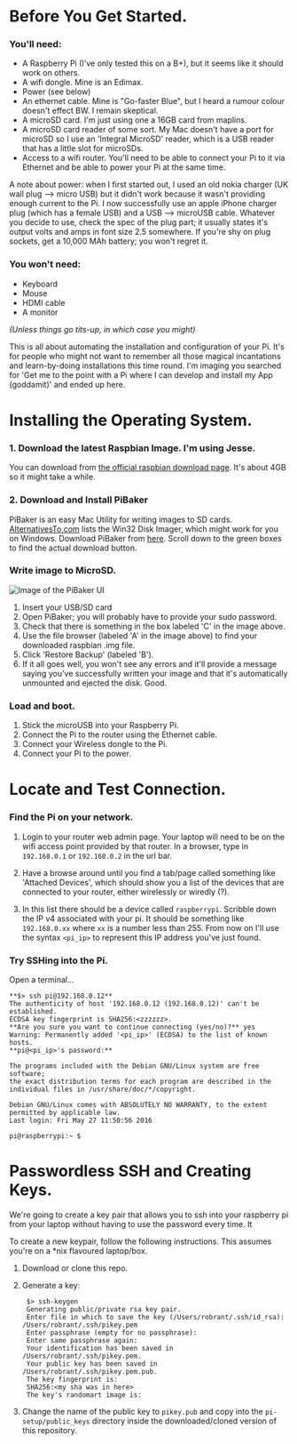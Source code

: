 # Before You Get Started.

### You'll need:

* A Raspberry Pi (I've only tested this on a B+), but it seems like it should work on others.
* A wifi dongle. Mine is an Edimax.
* Power (see below)
* An ethernet cable. Mine is "Go-faster Blue", but I heard a rumour colour doesn't effect BW. I remain skeptical.
* A microSD card. I'm just using one a 16GB card from maplins.
* A microSD card reader of some sort. My Mac doesn't have a port for microSD so I use an 'Integral MicroSD' reader, which is a USB reader that has a little slot for microSDs.
* Access to a wifi router. You'll need to be able to connect your Pi to it via Ethernet and be able to power your Pi at the same time.

A note about power: when I first started out, I used an old nokia charger (UK wall plug --> micro USB) but it didn't work because it wasn't providing enough current to the Pi. I now successfully use an apple iPhone charger plug (which has a female USB) and a USB --> microUSB cable. Whatever you decide to use, check the spec of the plug part; it usually states it's output volts and amps in font size 2.5 somewhere. If you're shy on plug sockets, get a 10,000 MAh battery; you won't regret it.

### You won't need:

* Keyboard
* Mouse
* HDMI cable
* A monitor

*(Unless things go tits-up, in which case you might)*

This is all about automating the installation and configuration of your Pi. It's for people who might not want to remember all those magical incantations and learn-by-doing installations this time round. I'm imaging you searched for 'Get me to the point with a Pi where I can develop and install my App (goddamit)' and ended up here.

# Installing the Operating System.

### 1. Download the latest Raspbian Image. I'm using Jesse.

You can download from [the official raspbian download page](https://www.raspberrypi.org/downloads/raspbian/). It's about 4GB so it might take a while.

### 2. Download and Install PiBaker
PiBaker is an easy Mac Utility for writing images to SD cards. [AlternativesTo.com](http://alternativeto.net/software/applepi-baker/about/) lists the Win32 Disk Imager, which might work for you on Windows. Download PiBaker from [here](http://www.tweaking4all.com/software/macosx-software/macosx-apple-pi-baker/). Scroll down to the green boxes to find the actual download button.

### Write image to MicroSD.

![Image of the PiBaker UI](/images/piBakerWrite.png)

1. Insert your USB/SD card
2. Open PiBaker; you will probably have to provide your sudo password.
3. Check that there is something in the box labeled 'C' in the image above.
4. Use the file browser (labeled 'A' in the image above) to find your downloaded raspbian .img file.
5. Click 'Restore Backup' (labeled 'B').
6. If it all goes well, you won't see any errors and it'll provide a message saying you've successfully written your image and that it's automatically unmounted and ejected the disk. Good.

### Load and boot.

1. Stick the microUSB into your Raspberry Pi.
2. Connect the Pi to the router using the Ethernet cable.
3. Connect your Wireless dongle to the Pi.
4. Connect your Pi to the power.

# Locate and Test Connection.

### Find the Pi on your network.

1. Login to your router web admin page. Your laptop will need to be on the wifi access point provided by that router. In a browser, type in `192.168.0.1` or `192.168.0.2` in the url bar.

2. Have a browse around until you find a tab/page called something like 'Attached Devices', which should show you a list of the devices that are connected to your router, either wirelessly or wiredly (?). 

3. In this list there should be a device called `raspberrypi`. Scribble down the IP v4 associated with your pi. It should be something like `192.168.0.xx` where `xx` is a number less than 255. From now on I'll use the syntax `<pi_ip>` to represent this IP address you've just found.

### Try SSHing into the Pi.

Open a terminal...

	**$> ssh pi@192.168.0.12**
	The authenticity of host '192.168.0.12 (192.168.0.12)' can't be established.
	ECDSA key fingerprint is SHA256:<zzzzzz>.
	**Are you sure you want to continue connecting (yes/no)?** yes
	Warning: Permanently added '<pi_ip>' (ECDSA) to the list of known hosts.
	**pi@<pi_ip>'s password:** 

	The programs included with the Debian GNU/Linux system are free software;
	the exact distribution terms for each program are described in the
	individual files in /usr/share/doc/*/copyright.

	Debian GNU/Linux comes with ABSOLUTELY NO WARRANTY, to the extent
	permitted by applicable law.
	Last login: Fri May 27 11:50:56 2016
	
	pi@raspberrypi:~ $ 


# Passwordless SSH and Creating Keys.

We're going to create a key pair that allows you to ssh into your raspberry pi from your laptop without having to
use the password every time. It

To create a new keypair, follow the following instructions. This assumes you're on a \*nix flavoured laptop/box.

1. Download or clone this repo.

2. Generate a key:

		$> ssh-keygen
		Generating public/private rsa key pair.
		Enter file in which to save the key (/Users/robrant/.ssh/id_rsa): /Users/robrant/.ssh/pikey.pem
		Enter passphrase (empty for no passphrase): 
		Enter same passphrase again: 
		Your identification has been saved in /Users/robrant/.ssh/pikey.pem.
		Your public key has been saved in /Users/robrant/.ssh/pikey.pem.pub.
		The key fingerprint is:
		SHA256:<my sha was in here>
		The key's randomart image is:
 	
3. Change the name of the public key to `pikey.pub` and copy into the `pi-setup/public_keys` directory inside the downloaded/cloned version of this repository.
